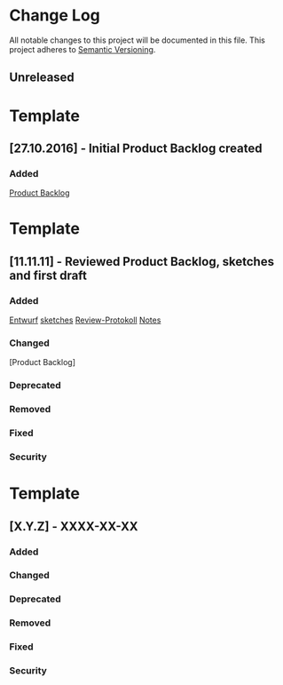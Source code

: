 # Change Log
All notable changes to this project will be documented in this file.
This project adheres to [Semantic Versioning](http://semver.org/).

## Unreleased
# Template
## [27.10.2016] - Initial Product Backlog created
### Added
[Product Backlog](https://sopra.informatik.uni-stuttgart.de/sopra-ws1617/sopra-team-16/blob/master/doc/Product.Backlog.md)

# Template
## [11.11.11] - Reviewed Product Backlog, sketches and first draft
### Added
[Entwurf](https://sopra.informatik.uni-stuttgart.de/sopra-ws1617/sopra-team-16/blob/master/doc/Entwurf.md)
[sketches](https://sopra.informatik.uni-stuttgart.de/sopra-ws1617/sopra-team-16/tree/master/doc/sketches)
[Review-Protokoll](https://sopra.informatik.uni-stuttgart.de/sopra-ws1617/sopra-team-16/blob/master/doc/2016-11-03_Review_Protokoll_Gruppe16U.pdf)
[Notes](https://sopra.informatik.uni-stuttgart.de/sopra-ws1617/sopra-team-16/blob/master/doc/Begruendung.md)
### Changed
[Product Backlog]
### Deprecated

### Removed

### Fixed

### Security


# Template
## [X.Y.Z] - XXXX-XX-XX
### Added

### Changed

### Deprecated

### Removed

### Fixed

### Security
